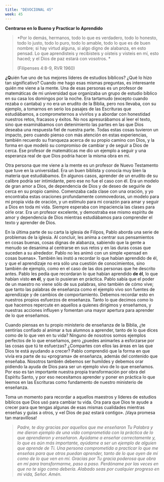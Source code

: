 ```yaml
---
title: "DEVOCIONAL 45"
week: 45
---
```


**Centrarse en lo Bueno y Practicar lo Aprendido**

> *Por lo demás, hermanos, todo lo que es verdadero, todo lo honesto,
> todo lo justo, todo lo puro, todo lo amable, todo lo que es de buen
> nombre; si hay virtud alguna, si algo digno de alabanza, en esto
> pensad. Lo que aprendisteis y recibisteis y oísteis y visteis en mí,
> esto haced; y el Dios de paz estará con vosotros. *
>
> (Filipenses 4:8-9, RVR 1960)

**¿Q**uién fue uno de tus mejores líderes de estudios bíblicos? ¿Qué lo
hizo tan significativo? Cuando me hago esas mismas preguntas, es
interesante quién me viene a la mente. Una de esas personas es un
profesor de matemáticas de mi universidad que organizaba un grupo de
estudio bíblico en su casa los domingos por la noche. Era tartamudo
(excepto cuando rezaba o cantaba) y no era un erudito de la Biblia, pero
nos llevaba, con su ejemplo, a tomarnos en serio los pasajes de las
Escrituras que estudiábamos, a comprometernos a vivirlos y a abordar con
honestidad nuestros retos, fracasos y éxitos. No nos apresurábamos al
leer el texto, sino que examinábamos con detenimiento las partes en las
que Dios deseaba una respuesta fiel de nuestra parte. Todas estas cosas
tuvieron un impacto, pero cuando pienso con más atención en estas
experiencias, también recuerdo su franqueza acerca de su propio camino
con Dios, y la forma en que modeló su compromiso de cambiar y de seguir
a Dios de cerca. Ese profesor de matemáticas me dio un ejemplo a seguir
y una esperanza real de que Dios podría hacer la misma obra en mí.

Otra persona que me viene a la mente es un profesor de Nuevo Testamento
que tuve en la universidad. Era un buen biblista y conocía muy bien la
materia que estudiábamos. En algunos casos, aprender de un erudito de su
calibre podría ser intimidante, pero ese no fue el caso con él. Era un
modelo de gran amor a Dios, de dependencia de Dios y de deseo de
seguirle de cerca en su propio camino. Comenzaba cada clase con una
oración, y yo encontraba estas oraciones profundamente conmovedoras, un
modelo para mi propia vida de oración, y un estímulo para mi corazón
para amar y seguir a Dios en toda mi vida. Siempre esperaba con
impaciencia las clases para oírle orar. Era un profesor excelente, y
demostraba ese mismo espíritu de amor y dependencia de Dios mientras
estudiábamos para comprender el texto y aprender de Dios.

En la última parte de su carta la iglesia de Filipos, Pablo aborda una
serie de problemas de la iglesia. Al concluir, les anima a centrar sus
pensamientos en cosas buenas, cosas dignas de alabanza, sabiendo que la
gente a menudo se desanima al centrarse en sus retos y en las duras
cosas que suceden a su alrededor. Pablo no les animó con un simple
«pensad en cosas buenas». También les instó a recordar lo que habían
aprendido de él, y que el aprendizaje no era sólo una cuestión de
conocimientos, sino también de ejemplo, como en el caso de las dos
personas que he descrito antes. Pablo les pedía que recordaran lo que
habían aprendido **de él**, lo que habían visto **en él**, y que lo
pusieran en práctica. Pablo sabía que el poder de un maestro no viene
sólo de sus palabras, sino también de cómo vive; que tanto las palabras
de enseñanza como el ejemplo vivo son fuentes de aprendizaje y de
cambios de comportamiento. Debemos recordar esto en nuestros propios
esfuerzos de enseñanza. Tanto lo que decimos como lo que hacemos
repercute en aquellos a quienes dirigimos y enseñamos, y nuestras
acciones influyen y fomentan una mayor apertura para aprender de lo que
enseñamos.

Cuando piensas en tu propio ministerio de enseñanza de la Biblia, ¿te
sentirías confiado al animar a tus alumnos a aprender, tanto de lo que
dices como de lo que ven en tu vida? Ninguno de nosotros somos ejemplos
perfectos de lo que enseñamos, pero ¿puedes animarles a esforzarse por
las cosas que tú te esfuerzas? ¿Compartes con ellos las áreas en las que
Dios te está ayudando a crecer? Pablo comprendió que la forma en que
vivía era parte de su «programa» de enseñanza, además del contenido que
enseñaba. Nosotros también debemos ser humildes y debemos orar pidiendo
la ayuda de Dios para ser un ejemplo vivo de lo que enseñamos. Por eso
es tan importante nuestra propia transformación por obra del Espíritu
Santo, y por eso necesitamos aprender y poner en práctica lo que leemos
en las Escrituras como fundamento de nuestro ministerio de enseñanza.

Toma un momento para recordar a aquellos maestros y líderes de estudios
bíblicos que Dios usó para cambiar tu vida. Ora para que Dios te ayude a
crecer para que tengas algunas de esas mismas cualidades mientras
enseñas y guías a otros, y «el Dios de paz estará contigo». ¡Vaya
promesa tan maravillosa!

> *Padre, te doy gracias por aquellos que me enseñaron Tu Palabra y me
> dieron ejemplo de una vida comprometida con la práctica de lo que
> aprendieron y enseñaron. Ayúdame a enseñar correctamente y, lo que es
> aún más importante, ayúdame a ser un ejemplo de alguien que aprende de
> Ti. Una persona comprometida a practicar lo que me enseñas para que
> otros puedan aprender, tanto de lo que oyen de mí como de lo que ven
> en mí. Gracias por Tu gracia poderosa que obra en mí para
> transformarme, paso a paso. Perdóname por las veces en que no te sigo
> como debería. Alabado seas por cualquier progreso en mi vida, Señor.
> Amén.*
